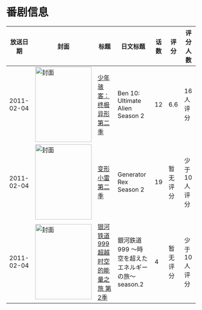 # 番剧信息

|放送日期|封面|标题|日文标题|话数|评分|评分人数|
|---|---|---|---|---|---|---|
|2011-02-04|<img src="https://lain.bgm.tv/pic/cover/c/ae/2b/277176_10V1T.jpg" alt="封面" style="width:150px;height:200px;object-fit:cover;">|[少年骇客：终极异形 第二季](https://bangumi.tv/subject/277176)|Ben 10: Ultimate Alien Season 2|12|6.6|16人评分|
|2011-02-04|<img src="https://lain.bgm.tv/pic/cover/c/c1/0f/277192_TC7dl.jpg" alt="封面" style="width:150px;height:200px;object-fit:cover;">|[变形小雷 第二季](https://bangumi.tv/subject/277192)|Generator Rex Season 2|19|暂无评分|少于10人评分|
|2011-02-04|<img src="https://lain.bgm.tv/pic/cover/c/f1/7c/485622_jJ4ah.jpg" alt="封面" style="width:150px;height:200px;object-fit:cover;">|[银河铁道999 超越时空的能量之旅 第2季](https://bangumi.tv/subject/485622)|銀河鉄道999 ～時空を超えたエネルギーの旅～season.2|4|暂无评分|少于10人评分|
